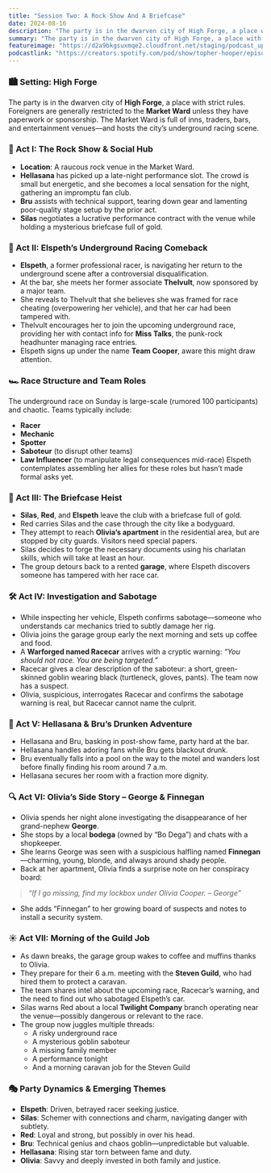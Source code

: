 ```yaml
---
title: "Session Two: A Rock Show And A Briefcase"
date: 2024-08-16
description: "The party is in the dwarven city of High Forge, a place with strict rules."
summary: "The party is in the dwarven city of High Forge, a place with strict rules."
featureimage: "https://d2a9bkgsuxmqe2.cloudfront.net/staging/podcast_uploaded_episode400/41448639/41448639-1723918380058-9f3d300d07063.jpg"
podcastlink: "https://creators.spotify.com/pod/show/topher-hooper/episodes/C4-E2-A-Rock-Show-And-A-Briefcase-e2n9urq"
---
```

### 🏙️ Setting: High Forge
The party is in the dwarven city of **High Forge**, a place with strict rules. Foreigners are generally restricted to the **Market Ward** unless they have paperwork or sponsorship. The Market Ward is full of inns, traders, bars, and entertainment venues—and hosts the city’s underground racing scene.
### 🎸 Act I: The Rock Show & Social Hub
- **Location**: A raucous rock venue in the Market Ward.
- **Hellasana** has picked up a late-night performance slot. The crowd is small but energetic, and she becomes a local sensation for the night, gathering an impromptu fan club.
- **Bru** assists with technical support, tearing down gear and lamenting poor-quality stage setup by the prior act.
- **Silas** negotiates a lucrative performance contract with the venue while holding a mysterious briefcase full of gold.
### 🏁 Act II: Elspeth’s Underground Racing Comeback
- **Elspeth**, a former professional racer, is navigating her return to the underground scene after a controversial disqualification.
- At the bar, she meets her former associate **Thelvult**, now sponsored by a major team.
- She reveals to Thelvult that she believes she was framed for race cheating (overpowering her vehicle), and that her car had been tampered with.
- Thelvult encourages her to join the upcoming underground race, providing her with contact info for **Miss Talks**, the punk-rock headhunter managing race entries.
- Elspeth signs up under the name **Team Cooper**, aware this might draw attention.
### 🏎️ Race Structure and Team Roles
The underground race on Sunday is large-scale (rumored 100 participants) and chaotic.
Teams typically include:
- **Racer**
- **Mechanic**
- **Spotter**
- **Saboteur** (to disrupt other teams)
- **Law Influencer** (to manipulate legal consequences mid-race)
Elspeth contemplates assembling her allies for these roles but hasn’t made formal asks yet.
### 🧳 Act III: The Briefcase Heist
- **Silas**, **Red**, and **Elspeth** leave the club with a briefcase full of gold.
- Red carries Silas and the case through the city like a bodyguard.
- They attempt to reach **Olivia’s apartment** in the residential area, but are stopped by city guards. Visitors need special papers.
- Silas decides to forge the necessary documents using his charlatan skills, which will take at least an hour.
- The group detours back to a rented **garage**, where Elspeth discovers someone has tampered with her race car.
### 🛠️ Act IV: Investigation and Sabotage
- While inspecting her vehicle, Elspeth confirms sabotage—someone who understands car mechanics tried to subtly damage her rig.
- Olivia joins the garage group early the next morning and sets up coffee and food.
- A **Warforged named Racecar** arrives with a cryptic warning: *“You should not race. You are being targeted.”*
- Racecar gives a clear description of the saboteur: a short, green-skinned goblin wearing black (turtleneck, gloves, pants). The team now has a suspect.
- Olivia, suspicious, interrogates Racecar and confirms the sabotage warning is real, but Racecar cannot name the culprit.
### 🍷 Act V: Hellasana & Bru’s Drunken Adventure
- Hellasana and Bru, basking in post-show fame, party hard at the bar.
- Hellasana handles adoring fans while Bru gets blackout drunk.
- Bru eventually falls into a pool on the way to the motel and wanders lost before finally finding his room around 7 a.m.
- Hellasana secures her room with a fraction more dignity.
### 🔍 Act VI: Olivia’s Side Story – George & Finnegan
- Olivia spends her night alone investigating the disappearance of her grand-nephew **George**.
- She stops by a local **bodega** (owned by “Bo Dega”) and chats with a shopkeeper.
- She learns George was seen with a suspicious halfling named **Finnegan**—charming, young, blonde, and always around shady people.
- Back at her apartment, Olivia finds a surprise note on her conspiracy board:
> *“If I go missing, find my lockbox under Olivia Cooper. – George”*
- She adds “Finnegan” to her growing board of suspects and notes to install a security system.
### ☀️ Act VII: Morning of the Guild Job
- As dawn breaks, the garage group wakes to coffee and muffins thanks to Olivia.
- They prepare for their 6 a.m. meeting with the **Steven Guild**, who had hired them to protect a caravan.
- The team shares intel about the upcoming race, Racecar’s warning, and the need to find out who sabotaged Elspeth’s car.
- Silas warns Red about a local **Twilight Company** branch operating near the venue—possibly dangerous or relevant to the race.
- The group now juggles multiple threads:
  - A risky underground race
  - A mysterious goblin saboteur
  - A missing family member
  - A performance tonight
  - And a morning caravan job for the Steven Guild
### 🎭 Party Dynamics & Emerging Themes
- **Elspeth**: Driven, betrayed racer seeking justice.
- **Silas**: Schemer with connections and charm, navigating danger with subtlety.
- **Red**: Loyal and strong, but possibly in over his head.
- **Bru**: Technical genius and chaos goblin—unpredictable but valuable.
- **Hellasana**: Rising star torn between fame and duty.
- **Olivia**: Savvy and deeply invested in both family and justice.